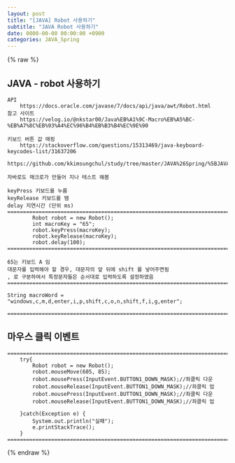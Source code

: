 ```yaml
---  
layout: post  
title: "[JAVA] Robot 사용하기"  
subtitle: "JAVA Robot 사용하기"  
date: 0000-00-00 00:00:00 +0900  
categories: JAVA_Spring  
---  
```

{% raw %}  
## JAVA - robot 사용하기  
  
	API  
		https://docs.oracle.com/javase/7/docs/api/java/awt/Robot.html  
	참고 사이트  
		https://velog.io/@nkstar00/Java%EB%A1%9C-Macro%EB%A5%BC-%EB%A7%8C%EB%93%A4%EC%96%B4%EB%B3%B4%EC%9E%90  
  
	키보드 버튼 값 매핑  
		https://stackoverflow.com/questions/15313469/java-keyboard-keycodes-list/31637206  
  
	https://github.com/kkimsungchul/study/tree/master/JAVA%26Spring/%5BJAVA%5D%20Robot%20%EC%82%AC%EC%9A%A9%ED%95%98%EA%B8%B0  
  
	자바로도 매크로가 만들어 지나 테스트 해봄  
  
	keyPress 키보드를 누름  
	keyRelease 키보드를 땜  
	delay 지연시간 (단위 ms)  
	==================================================================================================================================================  
			Robot robot = new Robot();  
			int macroKey = "65";  
			robot.keyPress(macroKey);  
			robot.keyRelease(macroKey);  
			robot.delay(100);  
	==================================================================================================================================================  
  
	65는 키보드 A 임  
	대문자를 입력해야 할 경우, 대문자의 앞 뒤에 shift 를 넣어주면됨  
	, 로 구분하여서 특정문자들은 순서대로 입력하도록 설정하였음  
	==================================================================================================================================================  
  
	String macroWord = "windows,c,m,d,enter,i,p,shift,c,o,n,shift,f,i,g,enter";  
  
	==================================================================================================================================================  
  
## 마우스 클릭 이벤트  
  
	======================================================================================================  
        try{  
            Robot robot = new Robot();  
            robot.mouseMove(605, 85);  
            robot.mousePress(InputEvent.BUTTON1_DOWN_MASK);//좌클릭 다운  
            robot.mouseRelease(InputEvent.BUTTON1_DOWN_MASK);//좌클릭 업  
            robot.mousePress(InputEvent.BUTTON1_DOWN_MASK);//좌클릭 다운  
            robot.mouseRelease(InputEvent.BUTTON1_DOWN_MASK);//좌클릭 업  
  
        }catch(Exception e) {  
            System.out.println("실패");  
            e.printStackTrace();  
        }  
	======================================================================================================  
{% endraw %}
